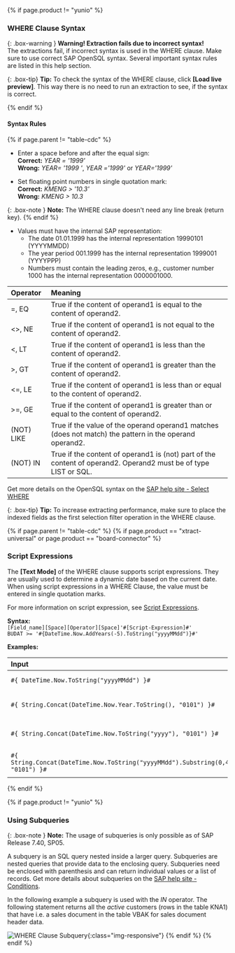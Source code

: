 {% if page.product != "yunio" %}
### WHERE Clause Syntax 

{: .box-warning }
**Warning! Extraction fails due to incorrect syntax!** <br>
The extractions fail, if incorrect syntax is used in the WHERE clause. Make sure to use correct SAP OpenSQL syntax. Several important syntax rules are listed in this help section.

{: .box-tip}
**Tip:** To check the syntax of the WHERE clause, click **[Load live preview]**. This way there is no need to run an extraction to see, if the syntax is correct.

{% endif %}

#### Syntax Rules
{% if page.parent != "table-cdc" %}
- Enter a space before and after the equal sign:<br>
 **Correct:** *YEAR = '1999'* <br>
 **Wrong:** *YEAR= '1999 '*, *YEAR ='1999'* or *YEAR='1999'*

- Set floating point numbers in single quotation mark: <br>
**Correct:** *KMENG > '10.3'* <br>
**Wrong:** *KMENG > 10.3*

{: .box-note }
**Note:** The WHERE clause doesn't need any line break (return key).
{% endif %}

- Values must have the internal SAP representation:<br>
  - The date 01.01.1999 has the internal representation 19990101 (YYYYMMDD) 
  - The year period 001.1999 has the internal representation 1999001 (YYYYPPP)
  - Numbers must contain the leading zeros, e.g., customer number 1000 has the internal representation 0000001000.
  
| Operator   |      Meaning      |  
|:---------|:------------- |
|=, EQ |  True if the content of operand1 is equal to the content of operand2.|
|<>, NE | True if the content of operand1 is not equal to the content of operand2.|
| <, LT | True if the content of operand1 is less than the content of operand2.|
|>, GT |  True if the content of operand1 is greater than the content of operand2.|
|<=, LE | True if the content of operand1 is less than or equal to the content of operand2.|
|>=, GE |  True if the content of operand1 is greater than or equal to the content of operand2.|
| (NOT) LIKE | True if the value of the operand operand1 matches (does not match) the pattern in the operand operand2.|
| (NOT) IN | True if the content of operand1 is (not) part of the content of operand2. Operand2 must be of type LIST or SQL.|

<!--- | (NOT) BETWEEN | True if the content of the operand1 lies (not) between the values of the operands operand2 and operand3. |-->

Get more details on the OpenSQL syntax on the [SAP help site - Select WHERE](https://help.sap.com/doc/abapdocu_752_index_htm/7.52/en-US/abapwhere.htm?file=abapwhere.htm) 

{: .box-tip}
**Tip:** To increase extracting performance, make sure to place the indexed fields as the first selection filter operation in the WHERE clause.


{% if page.parent != "table-cdc" %}
{% if page.product == "xtract-universal" or page.product == "board-connector" %}
<!--- Script Expressions are not supported by Xtract IS and Xtract for Alteryx-->

### Script Expressions

The **[Text Mode]** of the WHERE clause supports script expressions.
They are usually used to determine a dynamic date based on the current date. <br>
When using script expressions in a WHERE Clause, the value must be entered in single quotation marks.

For more information on script expression, see [Script Expressions](../advanced-techniques/script-expressions).

**Syntax:**<br>
```[Field_name][Space][Operator][Space]'#[Script-Expression]#'```<br>
```BUDAT >= '#{DateTime.Now.AddYears(-5).ToString("yyyyMMdd")}#'```

**Examples:**

|   Input                         | Output                                                                         | Description              |
|:--------------------------------------|:------------------------------------------------------------------------------|:--------------------|
|```#{ DateTime.Now.ToString("yyyyMMdd") }#```                                       | yyyyMMdd | Current date in SAP format          |
|```#{ String.Concat(DateTime.Now.Year.ToString(), "0101") }#```                     | yyyy0101 | Current year concatenated with "0101"           |
|```#{ String.Concat(DateTime.Now.ToString("yyyy"), "0101") }#```                    | yyyy0101 | Current year concatenated with "0101"            |
|```#{ String.Concat(DateTime.Now.ToString("yyyyMMdd").Substring(0,4), "0101") }#``` | yyyy0101 | Current year concatenated with "0101"           |

<!--- Script Expressions are not supported by Xtract IS and Xtract for Alteryx-->
{% endif %} 

{% if page.product != "yunio" %}
### Using Subqueries

{: .box-note }
**Note:** The usage of subqueries is only possible as of SAP Release 7.40, SP05.


A subquery is an SQL query nested inside a larger query. 
Subqueries are nested queries that provide data to the enclosing query. Subqueries need be enclosed with parenthesis and can return individual values or a list of records.
Get more details about subqueries on the [SAP help site - Conditions](https://help.sap.com/doc/abapdocu_752_index_htm/7.52/en-US/abenwhere_logexp_in_subquery.htm).

In the following example a subquery is used with the *IN* operator. 
The following statement returns all the *active* customers (rows in the table KNA1) that have i.e. a sales document in the table VBAK for sales document header data.

![WHERE Clause Subquery](/img/content/table/table_where_sub-select.png){:class="img-responsive"}
{% endif %}
{% endif %} 
